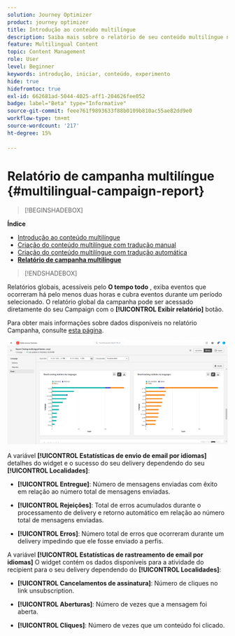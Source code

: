 ```yaml
---
solution: Journey Optimizer
product: journey optimizer
title: Introdução ao conteúdo multilíngue
description: Saiba mais sobre o relatório de seu conteúdo multilíngue no Journey Optimizer
feature: Multilingual Content
topic: Content Management
role: User
level: Beginner
keywords: introdução, iniciar, conteúdo, experimento
hide: true
hidefromtoc: true
exl-id: 662681ad-5044-4025-aff1-204626fee052
badge: label="Beta" type="Informative"
source-git-commit: feee761f9893633f88b0109b810ac55ae82dd9e0
workflow-type: tm+mt
source-wordcount: '217'
ht-degree: 15%

---
```


# Relatório de campanha multilíngue {#multilingual-campaign-report}

>[!BEGINSHADEBOX]

**Índice**

* [Introdução ao conteúdo multilíngue](multilingual-gs.md)
* [Criação do conteúdo multilíngue com tradução manual](multilingual-manual.md)
* [Criação do conteúdo multilíngue com tradução automática](multilingual-automated.md)
* **[Relatório de campanha multilíngue](multilingual-report.md)**

>[!ENDSHADEBOX]

Relatórios globais, acessíveis pelo **O tempo todo** , exiba eventos que ocorreram há pelo menos duas horas e cubra eventos durante um período selecionado. O relatório global da campanha pode ser acessado diretamente do seu Campaign com o **[!UICONTROL Exibir relatório]** botão.

Para obter mais informações sobre dados disponíveis no relatório Campanha, consulte [esta página](../reports/campaign-global-report.md).

![](assets/report_multilingual.png)

A variável **[!UICONTROL Estatísticas de envio de email por idiomas]** detalhes do widget e o sucesso do seu delivery dependendo do seu **[!UICONTROL Localidades]**:

* **[!UICONTROL Entregue]**: Número de mensagens enviadas com êxito em relação ao número total de mensagens enviadas.

* **[!UICONTROL Rejeições]**: Total de erros acumulados durante o processamento de delivery e retorno automático em relação ao número total de mensagens enviadas.

* **[!UICONTROL Erros]**: Número total de erros que ocorreram durante um delivery impedindo que ele fosse enviado a perfis.

A variável **[!UICONTROL Estatísticas de rastreamento de email por idiomas]** O widget contém os dados disponíveis para a atividade do recipient para o seu delivery dependendo do **[!UICONTROL Localidades]**:

* **[!UICONTROL Cancelamentos de assinatura]**: Número de cliques no link unsubscription.

* **[!UICONTROL Aberturas]**: Número de vezes que a mensagem foi aberta.

* **[!UICONTROL Cliques]**: Número de vezes que um conteúdo foi clicado.
